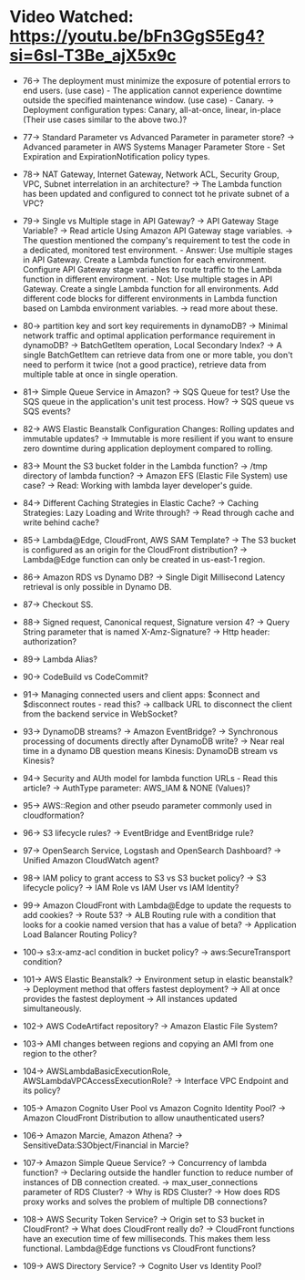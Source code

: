 # Video Watched: https://youtu.be/bFn3GgS5Eg4?si=6sl-T3Be_ajX5x9c

- 76-> The deployment must minimize the exposure of potential errors to end users. (use case) - The application cannot experience downtime outside the specified maintenance window. (use case) - Canary. ->  Deployment configuration types: Canary, all-at-once, linear, in-place (Their use cases similar to the above two.)?

- 77-> Standard Parameter vs Advanced Parameter in parameter store? -> Advanced parameter in AWS Systems Manager Parameter Store - Set Expiration and ExpirationNotification policy types.

- 78-> NAT Gateway, Internet Gateway, Network ACL, Security Group, VPC, Subnet interrelation in an architecture? -> The Lambda function has been updated and configured to connect tot he private subnet of a VPC?

- 79-> Single vs Multiple stage in API Gateway? -> API Gateway Stage Variable? -> Read article Using Amazon API Gateway stage variables. -> The question mentioned the company's requirement to test the code in a dedicated, monitored test environment. - Answer: Use multiple stages in API Gateway. Create a Lambda function for each environment. Configure API Gateway stage variables to route traffic to the Lambda function in different environment. - Not: Use multiple stages in API Gateway. Create a single Lambda function for all environments. Add different code  blocks for different environments in Lambda function based on Lambda environment variables. -> read more about these.

- 80-> partition key and sort key requirements in dynamoDB? -> Minimal network traffic and optimal application performance requirement in dynamoDB? -> BatchGetItem operation, Local Secondary Index? -> A single BatchGetItem can retrieve data from one or more table, you don't need to perform it twice (not a good practice), retrieve data from multiple table at once in single operation.

- 81-> Simple Queue Service in Amazon? -> SQS Queue for test? Use the SQS queue in the application's unit test process. How? -> SQS queue vs SQS events?

- 82-> AWS Elastic Beanstalk Configuration Changes: Rolling updates and immutable updates? -> Immutable is more resilient if you want to ensure zero downtime during application deployment compared to rolling.

- 83-> Mount the S3 bucket folder in the Lambda function? -> /tmp directory of lambda function? -> Amazon EFS (Elastic File System) use case? -> Read: Working with lambda layer developer's guide.

- 84-> Different Caching Strategies in Elastic Cache? -> Caching Strategies: Lazy Loading and Write through? -> Read through cache and write behind cache?

- 85-> Lambda@Edge, CloudFront, AWS SAM Template? -> The S3 bucket is configured as an origin for the CloudFront distribution? -> Lambda@Edge function can only be created in us-east-1 region.

- 86-> Amazon RDS vs Dynamo DB? -> Single Digit Millisecond Latency retrieval is only possible in Dynamo DB.

- 87-> Checkout SS.

- 88-> Signed request, Canonical request, Signature version 4? -> Query String parameter that is named X-Amz-Signature? -> Http header: authorization?

- 89-> Lambda Alias?

- 90-> CodeBuild vs CodeCommit?

- 91-> Managing connected users and client apps: $connect and $disconnect routes - read this? -> callback URL to disconnect the client from the backend service in WebSocket?

- 93-> DynamoDB streams? -> Amazon EventBridge? -> Synchronous processing of documents directly after DynamoDB write? -> Near real time in a dynamo DB question means Kinesis: DynamoDB stream vs Kinesis?

- 94-> Security and AUth model for lambda function URLs - Read this article? -> AuthType parameter: AWS_IAM & NONE (Values)? 

- 95-> AWS::Region and other pseudo parameter commonly used in cloudformation? 

- 96-> S3 lifecycle rules? -> EventBridge and EventBridge rule?

- 97-> OpenSearch Service, Logstash and OpenSearch Dashboard? -> Unified Amazon CloudWatch agent?

- 98-> IAM policy to grant access to S3 vs S3 bucket policy? -> S3 lifecycle policy? -> IAM Role vs IAM User vs IAM Identity?

- 99-> Amazon CloudFront with Lambda@Edge to update the requests to add cookies? -> Route 53? -> ALB Routing rule with a condition that looks for a cookie named version that has a value of beta? -> Application Load Balancer Routing Policy?

- 100-> s3:x-amz-acl condition in bucket policy? -> aws:SecureTransport condition?

- 101-> AWS Elastic Beanstalk? -> Environment setup in elastic beanstalk? -> Deployment method that offers fastest deployment? -> All at once provides the fastest deployment -> All instances updated simultaneously.

- 102-> AWS CodeArtifact repository? -> Amazon Elastic File System? 

- 103-> AMI changes between regions and copying an AMI from one region to the other?

- 104-> AWSLambdaBasicExecutionRole, AWSLambdaVPCAccessExecutionRole? -> Interface VPC Endpoint and its policy?

- 105-> Amazon Cognito User Pool vs Amazon Cognito Identity Pool? -> Amazon CloudFront Distribution to allow unauthenticated users? 

- 106-> Amazon Marcie, Amazon Athena? -> SensitiveData:S3Object/Financial in Marcie?

- 107-> Amazon Simple Queue Service? -> Concurrency of lambda function? -> Declaring outside the handler function to reduce number of instances of DB connection created. -> max_user_connections parameter of RDS Cluster? -> Why is RDS Cluster? -> How does RDS proxy works and solves the problem of multiple DB connections?

- 108-> AWS Security Token Service? -> Origin set to S3 bucket in CloudFront? -> What does CloudFront really do? -> CloudFront functions have an execution time of few milliseconds. This makes them less functional. Lambda@Edge functions vs CloudFront functions?

- 109-> AWS Directory Service? -> Cognito User vs Identity Pool?